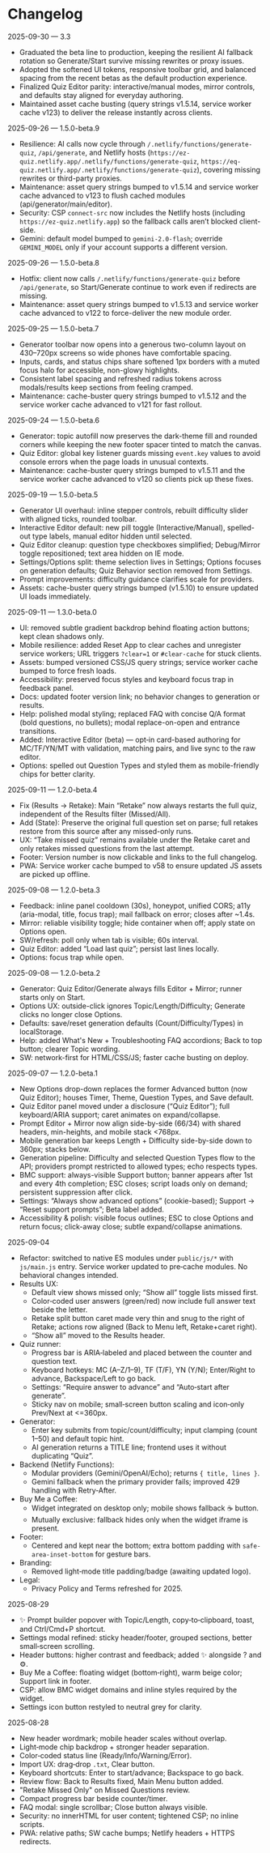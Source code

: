 Changelog
=========

2025-09-30 — 3.3
- Graduated the beta line to production, keeping the resilient AI fallback rotation so Generate/Start survive missing rewrites or proxy issues.
- Adopted the softened UI tokens, responsive toolbar grid, and balanced spacing from the recent betas as the default production experience.
- Finalized Quiz Editor parity: interactive/manual modes, mirror controls, and defaults stay aligned for everyday authoring.
- Maintained asset cache busting (query strings v1.5.14, service worker cache v123) to deliver the release instantly across clients.

2025-09-26 — 1.5.0-beta.9
- Resilience: AI calls now cycle through `/.netlify/functions/generate-quiz`, `/api/generate`, and Netlify hosts (`https://ez-quiz.netlify.app/.netlify/functions/generate-quiz`, `https://eq-quiz.netlify.app/.netlify/functions/generate-quiz`), covering missing rewrites or third-party proxies.
- Maintenance: asset query strings bumped to v1.5.14 and service worker cache advanced to v123 to flush cached modules (api/generator/main/editor).
- Security: CSP `connect-src` now includes the Netlify hosts (including `https://ez-quiz.netlify.app`) so the fallback calls aren’t blocked client-side.
- Gemini: default model bumped to `gemini-2.0-flash`; override `GEMINI_MODEL` only if your account supports a different version.

2025-09-26 — 1.5.0-beta.8
- Hotfix: client now calls `/.netlify/functions/generate-quiz` before `/api/generate`, so Start/Generate continue to work even if redirects are missing.
- Maintenance: asset query strings bumped to v1.5.13 and service worker cache advanced to v122 to force-deliver the new module order.

2025-09-25 — 1.5.0-beta.7
- Generator toolbar now opens into a generous two-column layout on 430–720px screens so wide phones have comfortable spacing.
- Inputs, cards, and status chips share softened 1px borders with a muted focus halo for accessible, non-glowy highlights.
- Consistent label spacing and refreshed radius tokens across modals/results keep sections from feeling cramped.
- Maintenance: cache-buster query strings bumped to v1.5.12 and the service worker cache advanced to v121 for fast rollout.

2025-09-24 — 1.5.0-beta.6
- Generator: topic autofill now preserves the dark-theme fill and rounded corners while keeping the new footer spacer tinted to match the canvas.
- Quiz Editor: global key listener guards missing `event.key` values to avoid console errors when the page loads in unusual contexts.
- Maintenance: cache-buster query strings bumped to v1.5.11 and the service worker cache advanced to v120 so clients pick up these fixes.

2025-09-19 — 1.5.0-beta.5
- Generator UI overhaul: inline stepper controls, rebuilt difficulty slider with aligned ticks, rounded toolbar.
- Interactive Editor default: new pill toggle (Interactive/Manual), spelled-out type labels, manual editor hidden until selected.
- Quiz Editor cleanup: question type checkboxes simplified; Debug/Mirror toggle repositioned; text area hidden on IE mode.
- Settings/Options split: theme selection lives in Settings; Options focuses on generation defaults; Quiz Behavior section removed from Settings.
- Prompt improvements: difficulty guidance clarifies scale for providers.
- Assets: cache-buster query strings bumped (v1.5.10) to ensure updated UI loads immediately.

2025-09-11 — 1.3.0-beta.0
- UI: removed subtle gradient backdrop behind floating action buttons; kept clean shadows only.
- Mobile resilience: added Reset App to clear caches and unregister service workers; URL triggers `?clear=1` or `#clear-cache` for stuck clients.
- Assets: bumped versioned CSS/JS query strings; service worker cache bumped to force fresh loads.
- Accessibility: preserved focus styles and keyboard focus trap in feedback panel.
- Docs: updated footer version link; no behavior changes to generation or results.
 - Help: polished modal styling; replaced FAQ with concise Q/A format (bold questions, no bullets); modal replace-on-open and entrance transitions.
 - Added: Interactive Editor (beta) — opt‑in card-based authoring for MC/TF/YN/MT with validation, matching pairs, and live sync to the raw editor.
  - Options: spelled out Question Types and styled them as mobile-friendly chips for better clarity.

2025-09-11 — 1.2.0-beta.4
- Fix (Results → Retake): Main “Retake” now always restarts the full quiz, independent of the Results filter (Missed/All).
- Add (State): Preserve the original full question set on parse; full retakes restore from this source after any missed-only runs.
- UX: “Take missed quiz” remains available under the Retake caret and only retakes missed questions from the last attempt.
- Footer: Version number is now clickable and links to the full changelog.
- PWA: Service worker cache bumped to v58 to ensure updated JS assets are picked up offline.

2025-09-08 — 1.2.0-beta.3
- Feedback: inline panel cooldown (30s), honeypot, unified CORS; a11y (aria-modal, title, focus trap); mail fallback on error; closes after ~1.4s.
- Mirror: reliable visibility toggle; hide container when off; apply state on Options open.
- SW/refresh: poll only when tab is visible; 60s interval.
- Quiz Editor: added “Load last quiz”; persist last lines locally.
- Options: focus trap while open.

2025-09-08 — 1.2.0-beta.2
- Generator: Quiz Editor/Generate always fills Editor + Mirror; runner starts only on Start.
- Options UX: outside-click ignores Topic/Length/Difficulty; Generate clicks no longer close Options.
- Defaults: save/reset generation defaults (Count/Difficulty/Types) in localStorage.
- Help: added What's New + Troubleshooting FAQ accordions; Back to top button; clearer Topic wording.
- SW: network-first for HTML/CSS/JS; faster cache busting on deploy.

2025-09-07 — 1.2.0-beta.1
- New Options drop-down replaces the former Advanced button (now Quiz Editor); houses Timer, Theme, Question Types, and Save default.
- Quiz Editor panel moved under a disclosure (“Quiz Editor”); full keyboard/ARIA support; caret animates on expand/collapse.
- Prompt Editor + Mirror now align side-by-side (66/34) with shared headers, min-heights, and mobile stack <768px.
- Mobile generation bar keeps Length + Difficulty side-by-side down to 360px; stacks below.
- Generation pipeline: Difficulty and selected Question Types flow to the API; providers prompt restricted to allowed types; echo respects types.
- BMC support: always-visible Support button; banner appears after 1st and every 4th completion; ESC closes; script loads only on demand; persistent suppression after click.
- Settings: “Always show advanced options” (cookie-based); Support → “Reset support prompts”; Beta label added.
- Accessibility & polish: visible focus outlines; ESC to close Options and return focus; click-away close; subtle expand/collapse animations.

2025-09-04
- Refactor: switched to native ES modules under `public/js/*` with `js/main.js` entry. Service worker updated to pre‑cache modules. No behavioral changes intended.
- Results UX:
  - Default view shows missed only; “Show all” toggle lists missed first.
  - Color‑coded user answers (green/red) now include full answer text beside the letter.
  - Retake split button caret made very thin and snug to the right of Retake; actions row aligned (Back to Menu left, Retake+caret right).
  - “Show all” moved to the Results header.
- Quiz runner:
  - Progress bar is ARIA‑labeled and placed between the counter and question text.
  - Keyboard hotkeys: MC (A–Z/1–9), TF (T/F), YN (Y/N); Enter/Right to advance, Backspace/Left to go back.
  - Settings: “Require answer to advance” and “Auto‑start after generate”.
  - Sticky nav on mobile; small‑screen button scaling and icon‑only Prev/Next at <=360px.
- Generator:
  - Enter key submits from topic/count/difficulty; input clamping (count 1–50) and default topic hint.
  - AI generation returns a TITLE line; frontend uses it without duplicating “Quiz”.
- Backend (Netlify Functions):
  - Modular providers (Gemini/OpenAI/Echo); returns `{ title, lines }`.
  - Gemini fallback when the primary provider fails; improved 429 handling with Retry‑After.
- Buy Me a Coffee:
  - Widget integrated on desktop only; mobile shows fallback ☕ button.
  - Mutually exclusive: fallback hides only when the widget iframe is present.
- Footer:
  - Centered and kept near the bottom; extra bottom padding with `safe-area-inset-bottom` for gesture bars.
- Branding:
  - Removed light‑mode title padding/badge (awaiting updated logo).
- Legal:
  - Privacy Policy and Terms refreshed for 2025.

2025-08-29
- ✨ Prompt builder popover with Topic/Length, copy‑to‑clipboard, toast, and Ctrl/Cmd+P shortcut.
- Settings modal refined: sticky header/footer, grouped sections, better small‑screen scrolling.
- Header buttons: higher contrast and feedback; added ✨ alongside ? and ⚙.
- Buy Me a Coffee: floating widget (bottom‑right), warm beige color; Support link in footer.
- CSP: allow BMC widget domains and inline styles required by the widget.
- Settings icon button restyled to neutral grey for clarity.

2025-08-28
- New header wordmark; mobile header scales without overlap.
- Light‑mode chip backdrop + stronger header separation.
- Color‑coded status line (Ready/Info/Warning/Error).
- Import UX: drag‑drop `.txt`, Clear button.
- Keyboard shortcuts: Enter to start/advance; Backspace to go back.
- Review flow: Back to Results fixed, Main Menu button added.
- "Retake Missed Only" on Missed Questions review.
- Compact progress bar beside counter/timer.
- FAQ modal: single scrollbar; Close button always visible.
- Security: no innerHTML for user content; tightened CSP; no inline scripts.
- PWA: relative paths; SW cache bumps; Netlify headers + HTTPS redirects.
